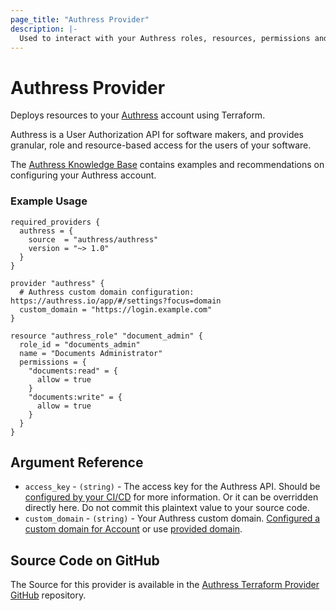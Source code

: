 ```yaml
---
page_title: "Authress Provider"
description: |-
  Used to interact with your Authress roles, resources, permissions and APIs.
---
```


# Authress Provider

Deploys resources to your [Authress](https://authress.io) account using Terraform.

Authress is a User Authorization API for software makers, and provides granular, role and resource-based access for the users of your software.

The [Authress Knowledge Base](https://authress.io/knowledge-base/docs/category/introduction) contains examples and recommendations on configuring your Authress account.

### Example Usage

```hcl
required_providers {
  authress = {
    source  = "authress/authress"
    version = "~> 1.0"
  }
}

provider "authress" {
  # Authress custom domain configuration: https://authress.io/app/#/settings?focus=domain
  custom_domain = "https://login.example.com"
}

resource "authress_role" "document_admin" {
  role_id = "documents_admin"
  name = "Documents Administrator"
  permissions = {
    "documents:read" = {
      allow = true
    }
    "documents:write" = {
      allow = true
    }
  }
}
```

## Argument Reference

- `access_key` - `(string)` - The access key for the Authress API. Should be [configured by your CI/CD](https://authress.io/knowledge-base/docs/category/cicd) for more information. Or it can be overridden directly here. Do not commit this plaintext value to your source code.
- `custom_domain` - `(string)` - Your Authress custom domain. [Configured a custom domain for Account](https://authress.io/app/#/settings?focus=domain) or use [provided domain](https://authress.io/app/#/api?route=overview).

## Source Code on GitHub
The Source for this provider is available in the [Authress Terraform Provider GitHub](https://github.com/Authress/terraform-provider-authress) repository.
